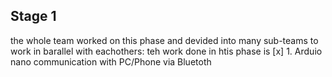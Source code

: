 ## Stage 1
the whole team worked on this phase and devided into many sub-teams to work in barallel with eachothers:
teh work done in htis phase is 
 [x]  1. Arduio nano communication with PC/Phone via Bluetoth
